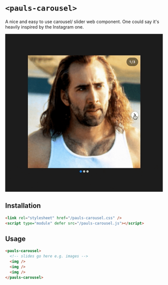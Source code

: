 # `<pauls-carousel>`

A nice and easy to use carousel/ slider web component. One could say it's heavily inspired by the Instagram one.

![screen capture](demo.gif)

## Installation

```html
<link rel="stylesheet" href="/pauls-carousel.css" />
<script type="module" defer src="/pauls-carousel.js"></script>
```

## Usage

```html
<pauls-carousel>
  <!-- slides go here e.g. images -->
  <img />
  <img />
  <img />
</pauls-carousel>
```
